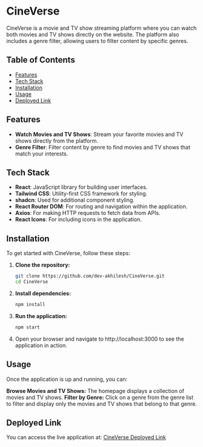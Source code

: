 # CineVerse

CineVerse is a movie and TV show streaming platform where you can watch both movies and TV shows directly on the website. The platform also includes a genre filter, allowing users to filter content by specific genres.

## Table of Contents
- [Features](#features)
- [Tech Stack](#tech-stack)
- [Installation](#installation)
- [Usage](#usage)
- [Deployed Link](#deployed-link)

## Features
- **Watch Movies and TV Shows**: Stream your favorite movies and TV shows directly from the platform.
- **Genre Filter**: Filter content by genre to find movies and TV shows that match your interests.

## Tech Stack
- **React**: JavaScript library for building user interfaces.
- **Tailwind CSS**: Utility-first CSS framework for styling.
- **shadcn**: Used for additional component styling.
- **React Router DOM**: For routing and navigation within the application.
- **Axios**: For making HTTP requests to fetch data from APIs.
- **React Icons**: For including icons in the application.

## Installation
To get started with CineVerse, follow these steps:

1. **Clone the repository:**
   ```bash
   git clone https://github.com/dev-akhilesh/CineVerse.git
   cd CineVerse
   ```
2. **Install dependencies:**
   ```bash
   npm install
   ```
3. **Run the application:**
   ```bash
   npm start
   ```
4. Open your browser and navigate to http://localhost:3000 to see the application in action.



## Usage
Once the application is up and running, you can:

**Browse Movies and TV Shows:** The homepage displays a collection of movies and TV shows.
**Filter by Genre:** Click on a genre from the genre list to filter and display only the movies and TV shows that belong to that genre.

## Deployed Link
You can access the live application at: [CineVerse Deployed Link](https://your-deployed-link.com)
